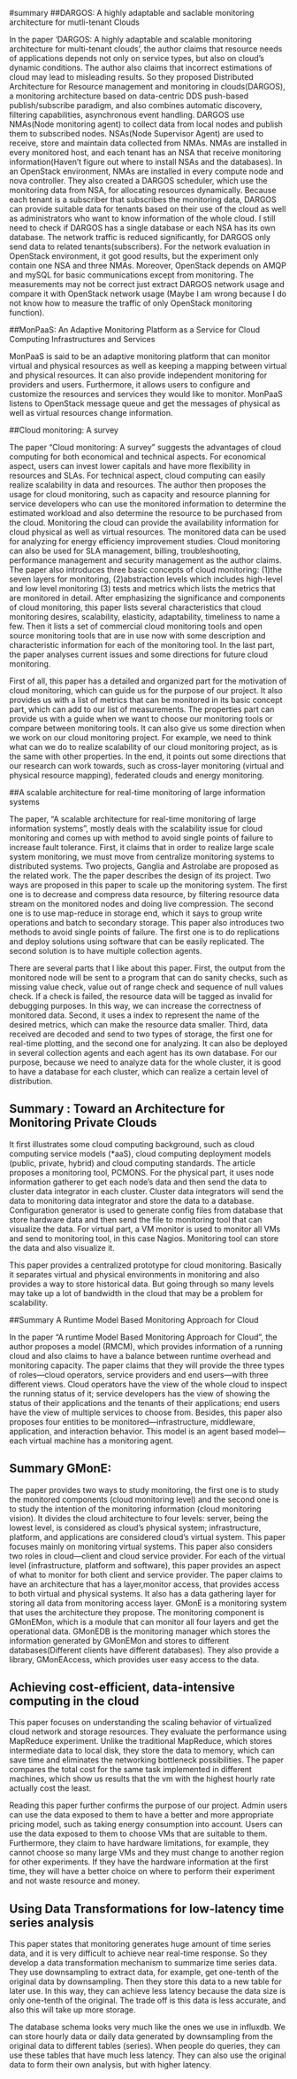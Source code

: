#summary
##DARGOS: A highly adaptable and saclable monitoring architecture for mutli-tenant Clouds

In the paper ‘DARGOS: A highly adaptable and scalable monitoring architecture for multi-tenant clouds’, the author claims that resource needs of applications depends not only on service types, but also on cloud’s dynamic conditions. The author also claims that incorrect estimations of cloud may lead to misleading results. So they proposed Distributed Architecture for Resource management and monitoring in clouds(DARGOS), a monitoring architecture based on data-centric DDS push-based publish/subscribe paradigm, and also combines automatic discovery, filtering capabilities, asynchronous event handling. DARGOS use NMAs(Node monitoring agent) to collect data from local nodes and publish them to subscribed nodes. NSAs(Node Supervisor Agent) are used to receive, store and maintain data collected from NMAs. NMAs are installed in every monitored host, and each tenant has an NSA that receive monitoring information(Haven’t figure out where to install NSAs and the databases). In an OpenStack environment, NMAs are installed in every compute node and nova controller. They also created a DARGOS scheduler, which use the monitoring data from NSA, for allocating resources dynamically.
Because each tenant is a subscriber that subscribes the monitoring data, DARGOS can provide suitable data for tenants based on their use of the cloud as well as administrators who want to know information of the whole cloud. I still need to check if DARGOS has a single database or each NSA has its own database. The network traffic is reduced significantly, for DARGOS only send data to related tenants(subscribers). For the network evaluation in OpenStack environment,  it got good results, but the experiment only contain one NSA and three NMAs. Moreover, OpenStack depends on AMQP and mySQL for basic communications except from monitoring. The measurements may not be correct just extract DARGOS network usage and compare it with OpenStack network usage (Maybe I am wrong because I do not know how to measure the traffic of only OpenStack monitoring function).


##MonPaaS: An Adaptive Monitoring Platform as a Service for Cloud Computing Infrastructures and Services

MonPaaS is said to be an adaptive monitoring platform that can monitor virtual and physical resources as well as keeping a mapping between virtual and physical resources. It can also provide independent monitoring for providers and users. Furthermore, it allows users to configure and customize the resources and services they would like to monitor. MonPaaS listens to OpenStack message queue and get the messages of physical as well as virtual resources change information. 

##Cloud monitoring: A survey

The paper “Cloud monitoring: A survey” suggests the advantages of cloud computing for both economical and technical aspects. For economical aspect, users can invest lower capitals and have more flexibility in resources and SLAs. For technical aspect, cloud computing can easily realize scalability in data and resources. The author then proposes the usage for cloud monitoring, such as capacity and resource planning for service developers who can use the monitored information to determine the estimated workload and also determine the resource to be purchased from the cloud. Monitoring the cloud can provide the availability information for cloud physical as well as virtual resources. The monitored data can be used for analyzing for energy efficiency improvement studies. Cloud monitoring can also be used for SLA management, billing, troubleshooting, performance management and security management as the author claims. The paper also introduces three basic concepts of cloud monitoring: (1)the seven layers for monitoring, (2)abstraction levels which includes high-level and low level monitoring (3) tests and metrics which lists the metrics that are monitored in detail. After emphasizing the significance and components of cloud monitoring, this paper lists several characteristics that cloud monitoring desires, scalability, elasticity, adaptability, timeliness to name a few. Then it lists a set of commercial cloud monitoring tools and open source monitoring tools that are in use now with some description and characteristic information for each of the monitoring tool. In the last part, the paper analyses current issues and some directions for future cloud monitoring. 


First of all, this paper has a detailed and organized part for the motivation of cloud monitoring, which can guide us for the purpose of our project. It also provides us with a list of metrics that can be monitored in its basic concept part, which can add to our list of measurements. The properties part can provide us with a guide when we want to choose our monitoring tools or compare between monitoring tools. It can also give us some direction when we work on our cloud monitoring project. For example, we need to think what can we do to realize scalability of our cloud monitoring project, as is the same with other properties. In the end, it points out some directions that our research can work towards, such as cross-layer monitoring (virtual and physical resource mapping), federated clouds and energy monitoring. 

##A scalable architecture for real-time monitoring of large information systems

The paper, “A scalable architecture for real-time monitoring of large information systems”, mostly deals with the scalability issue for cloud monitoring and comes up with method to avoid single points of failure to increase fault tolerance. First, it claims that in order to realize large scale system monitoring, we must move from centralize monitoring systems to distributed systems. Two projects, Ganglia and Astrolabe are proposed as the related work. The the paper describes the design of its project. Two ways are proposed in this paper to scale up the monitoring system. The first one is to decrease and compress data resource, by filtering resource data stream on the monitored nodes and doing live compression. The second one is to use map-reduce in storage end, which it says to group write operations and batch to secondary storage. This paper also introduces two methods to avoid single points of failure. The first one is to do replications and deploy solutions using software that can be easily replicated. The second solution is to have multiple collection agents. 

There are several parts that I like about this paper. First, the output from the monitored node will be sent to a program that can do sanity checks, such as missing value check, value out of range check and sequence of null values check. If a check is failed, the resource data will be tagged as invalid for debugging purposes. In this way, we can increase the correctness of monitored data. Second, it uses a index to represent the name of the desired metrics, which can make the resource data smaller. Third, data received are decoded and send to two types of storage, the first one for real-time plotting, and the second one for analyzing. It can also be deployed in several collection agents and each agent has its own database. For our purpose, because we need to analyze data for the whole cluster, it is good to have a database for each cluster, which can realize a certain level of distribution. 

## Summary : Toward an Architecture for Monitoring Private Clouds

It first illustrates some cloud computing background, such as cloud computing service models (*aaS), cloud computing deployment models (public, private, hybrid) and cloud computing standards. The article proposes a monitoring tool, PCMONS. For the physical part, it uses node information gatherer to get each node’s data and then send the data to cluster data integrator in each cluster. Cluster data integrators will send the data to monitoring data integrator and store the data to a database. Configuration generator is used to generate config files from database that store hardware data and then send the file to monitoring tool that can visualize the data.  For virtual part, a VM monitor is used to monitor all VMs and send to monitoring tool, in this case Nagios. Monitoring tool can store the data and also visualize it. 

This paper provides a centralized prototype for cloud monitoring. Basically it separates virtual and physical environments in monitoring and also provides a way to store historical data. But going through so many levels may take up a lot of bandwidth in the cloud that may be a problem for scalability. 

##Summary A Runtime Model Based Monitoring Approach for Cloud

In the paper “A runtime Model Based Monitoring Approach for Cloud”, the author proposes a model (RMCM), which provides information of a running cloud and also claims to have a balance between runtime overhead and monitoring capacity. The paper claims that they will provide the three types of roles—cloud operators, service providers and end users—with three different views. Cloud operators have the view of the whole cloud to inspect the running status of it; service developers has the view of showing the status of their applications and the tenants of their applications; end users have the view of multiple services to choose from. Besides, this paper also proposes four entities to be monitored—infrastructure, middleware, application, and interaction behavior. This model is an agent based model—each virtual machine has a monitoring agent.  

## Summary GMonE:

The paper provides two ways to study monitoring, the first one is to study the monitored components (cloud monitoring level) and the second one is to study the intention of the monitoring information (cloud monitoring vision). It divides the cloud architecture to four levels: server, being the lowest level, is considered as cloud’s physical system; infrastructure, platform, and applications are considered cloud’s virtual system. This paper focuses mainly on monitoring virtual systems. This paper also considers two roles in cloud—client and cloud service provider. For each of the virtual level (infrastructure, platform and software), this paper provides an aspect of what to monitor for both client and service provider. The paper claims to have an architecture that has a layer,monitor access, that provides access to both virtual and physical systems. It also has a data gathering layer for storing all data from monitoring access layer. GMonE is a monitoring system that uses the architecture they propose. The monitoring component is GMonEMon, which is a module that can monitor all four layers and get the operational data. GMonEDB is the monitoring manager which stores the information generated by GMonEMon and stores to different databases(Different clients have different databases). They also provide a library, GMonEAccess, which provides user easy access to the data.

## Achieving cost-efficient, data-intensive computing in the cloud

This paper focuses on understanding the scaling behavior of virtualized cloud network and storage resources. They evaluate the performance using MapReduce experiment. Unlike the traditional MapReduce, which stores intermediate data to local disk, they store the data to memory, which can save time and eliminates the networking bottleneck possibilities. The paper compares the total cost for the same task implemented in different machines, which show us results that the vm with the highest hourly rate actually cost the least.

Reading this paper further confirms the purpose of our project. Admin users can use the data exposed to them to have a better and more appropriate pricing model, such as taking energy consumption into account. Users can use the data exposed to them to choose VMs that are suitable to them. Furthermore, they claim to have hardware limitations, for example, they cannot choose so many large VMs and they must change to another region for other experiments. If they have the hardware information at the first time, they will have a better choice on where to perform their experiment and not waste resource and money.


## Using Data Transformations for low-latency time series analysis

This paper states that monitoring generates huge amount of time series data, and it is very difficult to achieve near real-time response. So they develop a data transformation mechanism to summarize time series data. They use downsampling to extract data, for example, get one-tenth of the original data by downsampling. Then they store this data to a new table for later use. In this way, they can achieve less latency because the data size is only one-tenth of the original. The trade off is this data is less accurate, and also this will take up more storage. 

The database schema looks very much like the ones we use in influxdb. We can store hourly data or daily data generated by downsampling from the original data to different tables (series). When people do queries, they can use these tables that have much less latency. They can also use the original data to form their own analysis, but with higher latency. 


